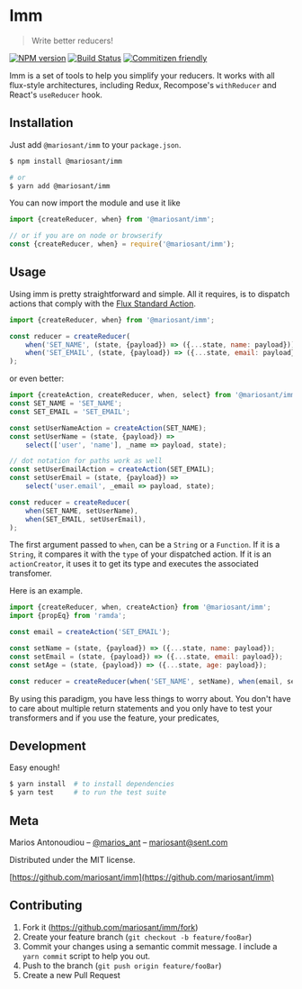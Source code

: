 # Imm

> Write better reducers!

[![NPM version](https://img.shields.io/npm/v/@mariosant/imm.svg)](https://www.npmjs.com/package/@mariosant/imm)
[![Build Status](https://travis-ci.org/mariosant/imm.svg?branch=master)](https://travis-ci.org/mariosant/imm)
[![Commitizen friendly](https://img.shields.io/badge/commitizen-friendly-brightgreen.svg)](http://commitizen.github.io/cz-cli/)

Imm is a set of tools to help you simplify your reducers. It works with all flux-style architectures, including Redux, Recompose's `withReducer` and React's `useReducer` hook.

## Installation

Just add `@mariosant/imm` to your `package.json`.

```bash
$ npm install @mariosant/imm

# or
$ yarn add @mariosant/imm
```

You can now import the module and use it like

```javascript
import {createReducer, when} from '@mariosant/imm';

// or if you are on node or browserify
const {createReducer, when} = require('@mariosant/imm');
```

## Usage

Using imm is pretty straightforward and simple. All it requires, is to dispatch actions that comply with the [Flux Standard Action](https://github.com/redux-utilities/flux-standard-action).

```javascript
import {createReducer, when} from '@mariosant/imm';

const reducer = createReducer(
	when('SET_NAME', (state, {payload}) => ({...state, name: payload})),
	when('SET_EMAIL', (state, {payload}) => ({...state, email: payload})),
);
```

or even better:

```javascript
import {createAction, createReducer, when, select} from '@mariosant/imm';
const SET_NAME = 'SET_NAME';
const SET_EMAIL = 'SET_EMAIL';

const setUserNameAction = createAction(SET_NAME);
const setUserName = (state, {payload}) =>
	select(['user', 'name'], _name => payload, state);

// dot notation for paths work as well
const setUserEmailAction = createAction(SET_EMAIL);
const setUserEmail = (state, {payload}) =>
	select('user.email', _email => payload, state);

const reducer = createReducer(
	when(SET_NAME, setUserName),
	when(SET_EMAIL, setUserEmail),
);
```

The first argument passed to `when`, can be a `String` or a `Function`. If it is a `String`, it compares it with the `type` of your dispatched action. If it is an `actionCreator`, it uses it to get its type and executes the associated transfomer.

Here is an example.

```javascript
import {createReducer, when, createAction} from '@mariosant/imm';
import {propEq} from 'ramda';

const email = createAction('SET_EMAIL');

const setName = (state, {payload}) => ({...state, name: payload});
const setEmail = (state, {payload}) => ({...state, email: payload});
const setAge = (state, {payload}) => ({...state, age: payload});

const reducer = createReducer(when('SET_NAME', setName), when(email, setEmail));
```

By using this paradigm, you have less things to worry about. You don't have to care about multiple return statements and you only have to test your transformers and if you use the feature, your predicates,

## Development

Easy enough!

```bash
$ yarn install  # to install dependencies
$ yarn test     # to run the test suite
```

## Meta

Marios Antonoudiou – [@marios_ant](https://twitter.com/marios_ant) – mariosant@sent.com

Distributed under the MIT license.

[https://github.com/mariosant/imm](https://github.com/mariosant/imm)

## Contributing

1. Fork it (<https://github.com/mariosant/imm/fork>)
2. Create your feature branch (`git checkout -b feature/fooBar`)
3. Commit your changes using a semantic commit message. I include a `yarn commit` script to help you out.
4. Push to the branch (`git push origin feature/fooBar`)
5. Create a new Pull Request

